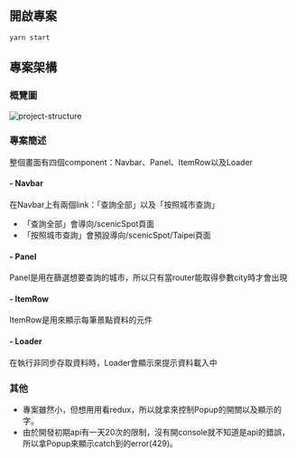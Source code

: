 ## 開啟專案
`yarn start`

## 專案架構
### 概覽圖
![project-structure](https://user-images.githubusercontent.com/40908020/115142187-f742d400-a072-11eb-8aa4-e9636978e66f.png)

### 專案簡述
整個畫面有四個component：Navbar、Panel、ItemRow以及Loader

#### - Navbar
在Navbar上有兩個link：「查詢全部」以及「按照城市查詢」
* 「查詢全部」會導向/scenicSpot頁面
* 「按照城市查詢」會預設導向/scenicSpot/Taipei頁面

#### - Panel
Panel是用在篩選想要查詢的城市，所以只有當router能取得參數city時才會出現

#### - ItemRow
ItemRow是用來顯示每筆景點資料的元件

#### - Loader
在執行非同步存取資料時，Loader會顯示來提示資料載入中


### 其他
* 專案雖然小，但想用用看redux，所以就拿來控制Popup的開關以及顯示的字。
* 由於開發初期api有一天20次的限制，沒有開console就不知道是api的錯誤，所以拿Popup來顯示catch到的error(429)。
